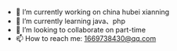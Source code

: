 - 🔭 I’m currently working on china hubei xianning 
- 🌱 I’m currently learning java、php
- 👯 I’m looking to collaborate on part-time
- 📫 How to reach me: 1669738430@qq.com
